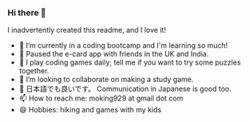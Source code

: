 ### Hi there 👋

<!--
**moki929/moki929** is a ✨ _special_ ✨ repository because its `README.md` (this file) appears on your GitHub profile.
-->


I inadvertently created this readme, and I love it!

- 🔭 I’m currently in a coding bootcamp and I'm learning so much!
- 🍂 Paused the e-card app with friends in the UK and India.
- 🌱 I play coding games daily; tell me if you want to try some puzzles together.
- 👯 I’m looking to collaborate on making a study game.
- 💬 日本語でも良いです。 Communication in Japanese is good too.
- 📫 How to reach me: moking929 at gmail dot com
- 😄 Hobbies: hiking and games with my kids

